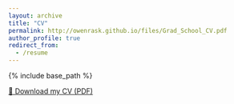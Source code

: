 ```yaml
---
layout: archive
title: "CV"
permalink: http://owenrask.github.io/files/Grad_School_CV.pdf
author_profile: true
redirect_from:
  - /resume
---
```


{% include base_path %}

[📄 Download my CV (PDF)]([/files/Owen_Rask_CV.pdf](http://owenrask.github.io/files/Grad_School_CV.pdf))
